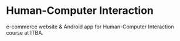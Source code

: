 # Human-Computer Interaction
e-commerce website & Android app for Human-Computer Interaction course at ITBA.

